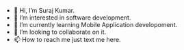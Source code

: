 - 👋 Hi, I’m Suraj Kumar.
- 👀 I’m interested in software development.
- 🌱 I’m currently learning Mobile Application developoment.
- 💞️ I’m looking to collaborate on it.
- 📫 How to reach me just text me here.

<!---
imsjkumar2008/imsjkumar2008 is a ✨ special ✨ repository because its `README.md` (this file) appears on your GitHub profile.
You can click the Preview link to take a look at your changes.
--->
